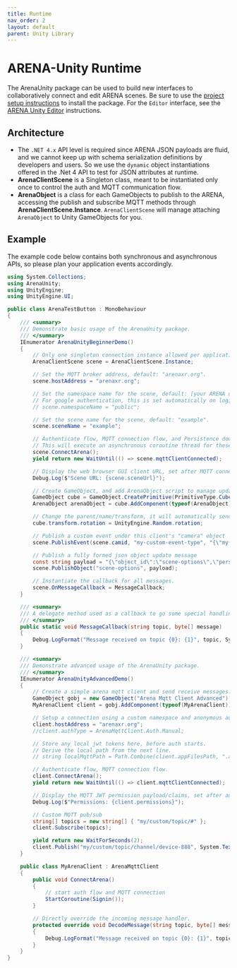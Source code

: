```yaml
---
title: Runtime
nav_order: 2
layout: default
parent: Unity Library
---
```


# ARENA-Unity Runtime
The ArenaUnity package can be used to build new interfaces to collaboratively connect and edit ARENA scenes. Be sure to use the [project setup instructions](/content/unity) to install the package. For the `Editor` interface, see the [ARENA Unity Editor](/content/unity/editor) instructions.

## Architecture
- The `.NET 4.x` API level is required since ARENA JSON payloads are fluid, and we cannot keep up with schema serialization definitions by developers and users. So we use the `dynamic` object instantiations offered in the .Net 4 API to test for JSON attributes at runtime.
- **ArenaClientScene** is a Singleton class, meant to be instantiated only once to control the auth and MQTT communication flow.
- **ArenaObject** is a class for each GameObjects to publish to the ARENA, accessing the publish and subscribe MQTT methods through **ArenaClientScene.Instance**. `ArenaClientScene` will manage attaching `ArenaObject` to Unity GameObjects for you.

## Example
The example code below contains both synchronous and asynchronous APIs, so please plan your application events accordingly.

```csharp
using System.Collections;
using ArenaUnity;
using UnityEngine;
using UnityEngine.UI;

public class ArenaTestButton : MonoBehaviour
{
    /// <summary>
    /// Demonstrate basic usage of the ArenaUnity package.
    /// </summary>
    IEnumerator ArenaUnityBeginnerDemo()
    {
        // Only one singleton connection instance allowed per application.
        ArenaClientScene scene = ArenaClientScene.Instance;

        // Set the MQTT broker address, default: "arenaxr.org".
        scene.hostAddress = "arenaxr.org";

        // Set the namespace name for the scene, default: [your ARENA username].
        // For google authentication, this is set automatically on login and unnecessary when using your own username.
        // scene.namespaceName = "public";

        // Set the scene name for the scene, default: "example".
        scene.sceneName = "example";

        // Authenticate flow, MQTT connection flow, and Persistence download flow.
        // This will execute an asynchronous coroutine thread for these flows.
        scene.ConnectArena();
        yield return new WaitUntil(() => scene.mqttClientConnected);

        // Display the web browser GUI client URL, set after MQTT connection flow completes.
        Debug.Log($"Scene URL: {scene.sceneUrl}");

        // Create GameObject, and add ArenaObject script to manage updates, it will automatically send an MQTT create message
        GameObject cube = GameObject.CreatePrimitive(PrimitiveType.Cube);
        ArenaObject arenaObject = cube.AddComponent(typeof(ArenaObject)) as ArenaObject;

        // Change the parent/name/transform, it will automatically send an MQTT update message
        cube.transform.rotation = UnityEngine.Random.rotation;

        // Publish a custom event under this client's "camera" object
        scene.PublishEvent(scene.camid, "my-custom-event-type", "{\"my-attribute\": \"my-custom-attribute\"}");

        // Publish a fully formed json object update message
        const string payload = "{\"object_id\":\"scene-options\",\"persist\":true,\"type\":\"scene-options\",\"action\":\"update\",\"data\":{\"env-presets\":{\"ground\":\"none\"}}}";
        scene.PublishObject("scene-options", payload);

        // Instantiate the callback for all messages.
        scene.OnMessageCallback = MessageCallback;
    }

    /// <summary>
    /// A delegate method used as a callback to go some special handling on incoming messages.
    /// </summary>
    public static void MessageCallback(string topic, byte[] message)
    {
        Debug.LogFormat("Message received on topic {0}: {1}", topic, System.Text.Encoding.UTF8.GetString(message));
    }

    /// <summary>
    /// Demonstrate advanced usage of the ArenaUnity package.
    /// </summary>
    IEnumerator ArenaUnityAdvancedDemo()
    {
        // Create a simple arena mqtt client and send receive messages.
        GameObject gobj = new GameObject("Arena Mqtt Client Advanced");
        MyArenaClient client = gobj.AddComponent(typeof(MyArenaClient)) as MyArenaClient;

        // Setup a connection using a custom namespace and anonymous authentication.
        client.hostAddress = "arenaxr.org";
        //client.authType = ArenaMqttClient.Auth.Manual;

        // Store any local jwt tokens here, before auth starts.
        // Derive the local path from the next line.
        // string localMqttPath = Path.Combine(client.appFilesPath, ".arena_mqtt_auth");

        // Authenticate flow, MQTT connection flow.
        client.ConnectArena();
        yield return new WaitUntil(() => client.mqttClientConnected);

        // Display the MQTT JWT permission payload/claims, set after authentication flow completes.
        Debug.Log($"Permissions: {client.permissions}");

        // Custom MQTT pub/sub
        string[] topics = new string[] { "my/custom/topic/#" };
        client.Subscribe(topics);

        yield return new WaitForSeconds(2);
        client.Publish("my/custom/topic/channel/device-888", System.Text.Encoding.UTF8.GetBytes("some payload"));
    }

    public class MyArenaClient : ArenaMqttClient
    {
        public void ConnectArena()
        {
            // start auth flow and MQTT connection
            StartCoroutine(Signin());
        }

        // Directly override the incoming message handler.
        protected override void DecodeMessage(string topic, byte[] message)
        {
            Debug.LogFormat("Message received on topic {0}: {1}", topic, System.Text.Encoding.UTF8.GetString(message));
        }
    }
}
```

